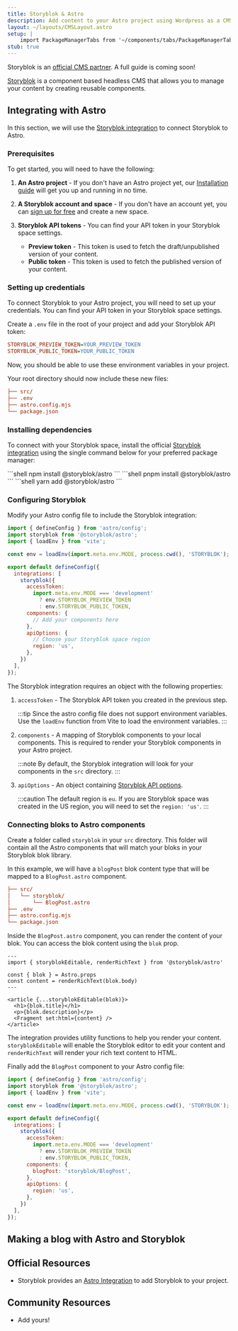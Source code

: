 ```yaml
---
title: Storyblok & Astro
description: Add content to your Astro project using Wordpress as a CMS
layout: ~/layouts/CMSLayout.astro
setup: |
    import PackageManagerTabs from '~/components/tabs/PackageManagerTabs.astro'
stub: true
---
```


Storyblok is an [official CMS partner](https://astro.build/blog/storyblok-partnership/). A full guide is coming soon!

[Storyblok](https://www.storyblok.com/) is a component based headless CMS that allows you to manage your content by creating reusable components.

## Integrating with Astro

In this section, we will use the [Storyblok integration](https://github.com/storyblok/storyblok-astro) to connect Storyblok to Astro.

### Prerequisites

To get started, you will need to have the following:

1. **An Astro project** - If you don't have an Astro project yet, our [Installation guide](/en/install/auto/) will get you up and running in no time.

2. **A Storyblok account and space** - If you don't have an account yet, you can [sign up for free](https://app.storyblok.com/#!/) and create a new space.

3. **Storyblok API tokens** - You can find your API token in your Storyblok space settings. 
    - **Preview token** - This token is used to fetch the draft/unpublished version of your content.
    - **Public token** - This token is used to fetch the published version of your content.

### Setting up credentials

To connect Storyblok to your Astro project, you will need to set up your credentials. You can find your API token in your Storyblok space settings.

Create a `.env` file in the root of your project and add your Storyblok API token:

```ini title=".env"
STORYBLOK_PREVIEW_TOKEN=YOUR_PREVIEW_TOKEN
STORYBLOK_PUBLIC_TOKEN=YOUR_PUBLIC_TOKEN
```

Now, you should be able to use these environment variables in your project.

Your root directory should now include these new files:

```ini title="Project Structure" ins={2}
├── src/
├── .env
├── astro.config.mjs
└── package.json
```

### Installing dependencies

To connect with your Storyblok space, install the official [Storyblok integration](https://github.com/storyblok/storyblok-astro) using the single command below for your preferred package manager:

<PackageManagerTabs>
  <Fragment slot="npm">
  ```shell
  npm install @storyblok/astro 
  ```
  </Fragment>
  <Fragment slot="pnpm">
  ```shell
  pnpm install @storyblok/astro
  ```
  </Fragment>
  <Fragment slot="yarn">
  ```shell
  yarn add @storyblok/astro 
  ```
  </Fragment>
</PackageManagerTabs>

### Configuring Storyblok

Modify your Astro config file to include the Storyblok integration:

```js title="astro.config.mjs"
import { defineConfig } from 'astro/config';
import storyblok from '@storyblok/astro';
import { loadEnv } from 'vite';

const env = loadEnv(import.meta.env.MODE, process.cwd(), 'STORYBLOK');

export default defineConfig({
  integrations: [
    storyblok({
      accessToken:
        import.meta.env.MODE === 'development'
          ? env.STORYBLOK_PREVIEW_TOKEN
          : env.STORYBLOK_PUBLIC_TOKEN,
      components: {
        // Add your components here
      },
      apiOptions: {
        // Choose your Storyblok space region 
        region: 'us',
      },
    })
  ],
});
```

The Storyblok integration requires an object with the following properties:

1. `accessToken` - The Storyblok API token you created in the previous step.

    :::tip
    Since the astro config file does not support environment variables. Use the `loadEnv` function from Vite to load the environment variables.
    :::

2. `components` - A mapping of Storyblok components to your local components. This is required to render your Storyblok components in your Astro project.

    :::note
    By default, the Storyblok integration will look for your components in the `src` directory.
    :::

3. `apiOptions` - An object containing [Storyblok API options](https://github.com/storyblok/storyblok-astro#options). 

    :::caution
    The default region is `eu`. If you are Storyblok space was created in the US region, you will need to set the `region: 'us'`.
    :::

### Connecting bloks to Astro components

Create a folder called `storyblok` in your `src` directory. This folder will contain all the Astro components that will match your bloks in your Storyblok blok library.

In this example, we will have a `blogPost` blok content type that will be mapped to a `BlogPost.astro` component.

```ini title="Project Structure"
├── src/
│   └── storyblok/
│       └── BlogPost.astro
├── .env
├── astro.config.mjs
└── package.json
```

Inside the `BlogPost.astro` component, you can render the content of your blok. You can access the blok content using the `blok` prop.

```astro title="src/storyblok/BlogPost.astro"
---
import { storyblokEditable, renderRichText } from '@storyblok/astro'

const { blok } = Astro.props
const content = renderRichText(blok.body)
---

<article {...storyblokEditable(blok)}>
  <h1>{blok.title}</h1>
  <p>{blok.description}</p>
  <Fragment set:html={content} />
</article>
```

The integration provides utility functions to help you render your content. `storyblokEditable` will enable the Storyblok editor to edit your content and `renderRichText` will render your rich text content to HTML.

Finally add the `BlogPost` component to your Astro config file:

```js title="astro.config.mjs" ins={15}
import { defineConfig } from 'astro/config';
import storyblok from '@storyblok/astro';
import { loadEnv } from 'vite';

const env = loadEnv(import.meta.env.MODE, process.cwd(), 'STORYBLOK');

export default defineConfig({
  integrations: [
    storyblok({
      accessToken:
        import.meta.env.MODE === 'development'
          ? env.STORYBLOK_PREVIEW_TOKEN
          : env.STORYBLOK_PUBLIC_TOKEN,
      components: {
        blogPost: 'storyblok/BlogPost',
      },
      apiOptions: { 
        region: 'us',
      },
    })
  ],
});
```

## Making a blog with Astro and Storyblok

## Official Resources
- Storyblok provides an [Astro Integration](https://www.storyblok.com/mp/announcing-storyblok-astro) to add Storyblok to your project.

## Community Resources 
- Add yours!
